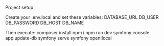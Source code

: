 Project setup:

Create your .env.local and set these variables:
DATABASE_URL
DB_USER
DB_PASSWORD
DB_HOST
DB_NAME

Then execute:
composer install
npm i
npm run dev
symfony console app:update-db
symfony serve
symfony open:local
